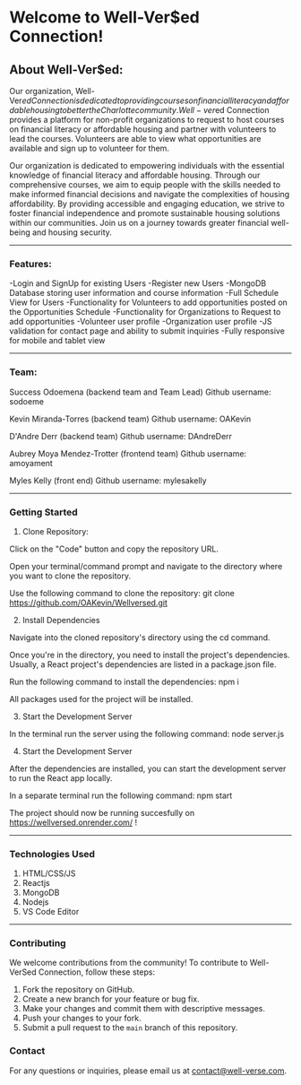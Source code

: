 # Welcome to Well-Ver$ed Connection!


## About Well-Ver$ed:

 Our organization, Well-Ver$ed Connection is dedicated to providing courses on financial literacy and affordable housing to better the Charlotte community. Well-ver$ed Connection provides a platform for non-profit organizations to request to host courses on financial literacy or affordable housing and partner with volunteers to lead the courses. Volunteers are able to view what opportunities are available and sign up to volunteer for them.

 Our organization is dedicated to empowering individuals with the essential knowledge of financial literacy and affordable housing. Through our comprehensive courses, we aim to equip people with the skills needed to make informed financial decisions and navigate the complexities of housing affordability. By providing accessible and engaging education, we strive to foster financial independence and promote sustainable housing solutions within our communities. Join us on a journey towards greater financial well-being and housing security.

--------------------------------
### Features:

-Login and SignUp for existing Users
-Register new Users
-MongoDB Database storing user information and course information
-Full Schedule View for Users
-Functionality for Volunteers to add opportunities posted on the Opportunities Schedule
-Functionality for Organizations to Request to add opportunities
-Volunteer user profile
-Organization user profile
-JS validation for contact page and ability to submit inquiries
-Fully responsive for mobile and tablet view

--------------------------------

 ### Team: 
 Success Odoemena (backend team and Team Lead) 
 Github username: sodoeme

 Kevin Miranda-Torres (backend team) 
 Github username: OAKevin

 D'Andre Derr (backend team) 
 Github username: DAndreDerr

 Aubrey Moya Mendez-Trotter (frontend team) 
 Github username: amoyament

 Myles Kelly (front end)
 Github username: mylesakelly

---------------------------------

### Getting Started

1. Clone Repository: 

Click on the "Code" button and copy the repository URL.

Open your terminal/command prompt and navigate to the directory where you want to clone the repository.

Use the following command to clone the repository: git clone https://github.com/OAKevin/Wellversed.git

2. Install Dependencies

Navigate into the cloned repository's directory using the cd command.

Once you're in the directory, you need to install the project's dependencies. Usually, a React project's dependencies are listed in a package.json file.

Run the following command to install the dependencies: npm i 

All packages used for the project will be installed.

3. Start the Development Server

In the terminal run the server using the following command: node server.js

4. Start the Development Server

After the dependencies are installed, you can start the development server to run the React app locally.

In a separate terminal run the following command: npm start

The project should now be running succesfully on https://wellversed.onrender.com/ !


---------------------------------

### Technologies Used

1. HTML/CSS/JS
2. Reactjs
3. MongoDB
4. Nodejs
5. VS Code Editor

---------------------------------

### Contributing

We welcome contributions from the community! To contribute to Well-VerSed Connection, follow these steps:

1. Fork the repository on GitHub.
2. Create a new branch for your feature or bug fix.
3. Make your changes and commit them with descriptive messages.
4. Push your changes to your fork.
5. Submit a pull request to the `main` branch of this repository.

### Contact

For any questions or inquiries, please email us at contact@well-verse.com.

